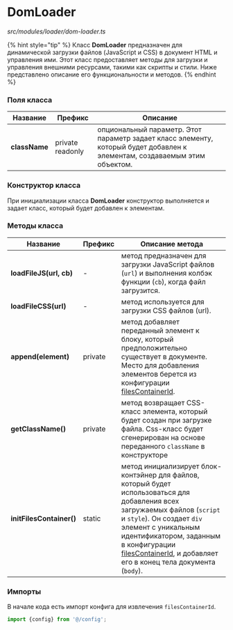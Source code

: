 # DomLoader

_src/modules/loader/dom-loader.ts_

{% hint style="tip" %}
Класс **DomLoader** предназначен для динамической загрузки файлов (JavaScript и CSS) в документ HTML и управления ими. Этот класс предоставляет методы для загрузки и управления внешними ресурсами, такими как скрипты и стили. Ниже представлено описание его функциональности и методов.
{% endhint %}

### Поля класса

| Название       | Префикс          | Описание                                                                                                                   |
|----------------|------------------|----------------------------------------------------------------------------------------------------------------------------|
| **className**  | private readonly | опциональный параметр. Этот параметр задает класс элементу, который будет добавлен к элементам, создаваемым этим объектом. |

### Конструктор класса

При инициализации класса **DomLoader** конструктор выполняется и задает класс, который будет добавлен к элементам.

### Методы класса

| Название                  | Префикс | Описание метода                                                                                                                                                                                                                                                                                                 |
|---------------------------|---------|-----------------------------------------------------------------------------------------------------------------------------------------------------------------------------------------------------------------------------------------------------------------------------------------------------------------|
| **loadFileJS(url, cb)**   | -       | метод предназначен для загрузки JavaScript файлов (`url`) и выполнения колбэк функции (`cb`), когда файл загрузится.                                                                                                                                                                                            |
| **loadFileCSS(url)**      | -       | метод используется для загрузки CSS файлов (url).                                                                                                                                                                                                                                                               |
| **append(element)**       | private | метод добавляет переданный элемент к блоку, который предположительно существует в документе. Место для добавления элементов берется из конфигурации [filesContainerId](../../CONFIG.md).                                                                                                                        |
| **getClassName()**        | private | метод возвращает CSS-класс элемента, который будет создан при загрузке файла. Css-класс будет сгенерирован на основе переданного `className` в конструкторе                                                                                                                                                     |
| **initFilesContainer()**  | static  | метод инициализирует блок-контэйнер для файлов, который будет использоваться для добавления всех загружаемых файлов (`script` и `style`). Он создает `div` элемент с уникальным идентификатором, заданным в конфигурации [filesContainerId](../../CONFIG.md), и добавляет его в конец тела документа (`body`).  |

### Импорты

В начале кода есть импорт конфига для извлечения `filesContainerId`.

```ts
import {config} from '@/config';
```


